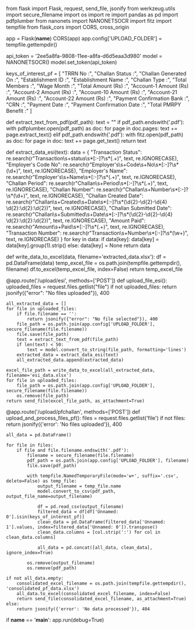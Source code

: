 from flask import Flask, request, send_file, jsonify
from werkzeug.utils import secure_filename
import os
import re
import pandas as pd
import pdfplumber
from nanonets import NANONETSOCR
import fitz
import tempfile
from flask_cors import CORS, cross_origin

app = Flask(__name__)
CORS(app)
app.config['UPLOAD_FOLDER'] = tempfile.gettempdir()

api_token = '2ee5a8fa-9808-11ee-a8fa-d6d5eaa3d980'
model = NANONETSOCR()
model.set_token(api_token)

keys_of_interest_pf = [
    "TRRN No :", "Challan Status :", "Challan Generated On :", "Establishment ID :",
    "Establishment Name :", "Challan Type :", "Total Members :", "Wage Month :",
    "Total Amount (Rs) :", "Account-1 Amount (Rs) :", "Account-2 Amount (Rs) :",
    "Account-10 Amount (Rs) :", "Account-21 Amount (Rs) :", "Account-22 Amount (Rs) :",
    "Payment Confirmation Bank :", "CRN :", "Payment Date :", "Payment Confirmation Date :",
    "Total PMRPY Benefit :"
]

def extract_text_from_pdf(pdf_path):
    text = ""
    if pdf_path.endswith('.pdf'):
        with pdfplumber.open(pdf_path) as doc:
            for page in doc.pages:
                text += page.extract_text()
    elif pdf_path.endswith('.pdf'):
        with fitz.open(pdf_path) as doc:
            for page in doc:
                text += page.get_text()
    return text

def extract_data_esi(text):
    data = {
        "Transaction Status": re.search(r"Transaction\s+status\s*[:\-]?\s*(.+)", text, re.IGNORECASE),
        "Employer's Code No": re.search(r"Employer's\s+Code\s+No\s*[:\-]?\s*(\d+)", text, re.IGNORECASE),
        "Employer's Name": re.search(r"Employer's\s+Name\s*[:\-]?\s*(.+)", text, re.IGNORECASE),
        "Challan Period": re.search(r"Challan\s+Period\s*[:\-]?\s*(.+)", text, re.IGNORECASE),
        "Challan Number": re.search(r"Challan\s+Number\s*[:\-]?\s*(\d+)", text, re.IGNORECASE),
        "Challan Created Date": re.search(r"Challan\s+Created\s+Date\s*[:\-]?\s*(\d{2}-\d{2}-\d{4} \d{2}:\d{2}:\d{2})", text, re.IGNORECASE),
        "Challan Submitted Date": re.search(r"Challan\s+Submitted\s+Date\s*[:\-]?\s*(\d{2}-\d{2}-\d{4} \d{2}:\d{2}:\d{2})", text, re.IGNORECASE),
        "Amount Paid": re.search(r"Amount\s+Paid\s*[:\-]?\s*(.+)", text, re.IGNORECASE),
        "Transaction Number": re.search(r"Transaction\s+Number\s*[:\-]?\s*(\w+)", text, re.IGNORECASE)
    }
    for key in data:
        if data[key]:
            data[key] = data[key].group(1).strip()
        else:
            data[key] = None
    return data

def write_data_to_excel(data, filename='extracted_data.xlsx'):
    df = pd.DataFrame(data)
    temp_excel_file = os.path.join(tempfile.gettempdir(), filename)
    df.to_excel(temp_excel_file, index=False)
    return temp_excel_file

@app.route('/upload/esi', methods=['POST'])
def upload_file_esi():
    uploaded_files = request.files.getlist("file")
    if not uploaded_files:
        return jsonify({"error": "No files uploaded"}), 400

    all_extracted_data = []
    for file in uploaded_files:
        if file.filename == '':
            return jsonify({"error": "No file selected"}), 400
        file_path = os.path.join(app.config['UPLOAD_FOLDER'], secure_filename(file.filename))
        file.save(file_path)
        text = extract_text_from_pdf(file_path)
        if len(text) < 50:
            text = model.convert_to_string(file_path, formatting='lines')
        extracted_data = extract_data_esi(text)
        all_extracted_data.append(extracted_data)

    excel_file_path = write_data_to_excel(all_extracted_data, filename='esi_data.xlsx')
    for file in uploaded_files:
        file_path = os.path.join(app.config['UPLOAD_FOLDER'], secure_filename(file.filename))
        os.remove(file_path)
    return send_file(excel_file_path, as_attachment=True)

@app.route('/upload/pfchallan', methods=['POST'])
def upload_and_process_files_pf():
    files = request.files.getlist('file')
    if not files:
        return jsonify({'error': 'No files uploaded'}), 400

    all_data = pd.DataFrame()

    for file in files:
        if file and file.filename.endswith('.pdf'):
            filename = secure_filename(file.filename)
            pdf_path = os.path.join(app.config['UPLOAD_FOLDER'], filename)
            file.save(pdf_path)

            with tempfile.NamedTemporaryFile(mode='w+', suffix='.csv', delete=False) as temp_file:
                output_filename = temp_file.name
                model.convert_to_csv(pdf_path, output_file_name=output_filename)

                df = pd.read_csv(output_filename)
                filtered_data = df[df['Unnamed: 0'].isin(keys_of_interest_pf)]
                clean_data = pd.DataFrame(filtered_data['Unnamed: 1'].values, index=filtered_data['Unnamed: 0']).transpose()
                clean_data.columns = [col.strip(':') for col in clean_data.columns]

                all_data = pd.concat([all_data, clean_data], ignore_index=True)

            os.remove(output_filename)
            os.remove(pdf_path)

    if not all_data.empty:
        consolidated_excel_filename = os.path.join(tempfile.gettempdir(), 'consolidated_pf_data.xlsx')
        all_data.to_excel(consolidated_excel_filename, index=False)
        return send_file(consolidated_excel_filename, as_attachment=True)
    else:
        return jsonify({'error': 'No data processed'}), 404

if __name__ == '__main__':
    app.run(debug=True)
